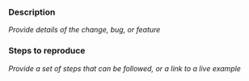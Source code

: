### Description
_Provide details of the change, bug, or feature_

### Steps to reproduce
_Provide a set of steps that can be followed, or a link to a live example_
